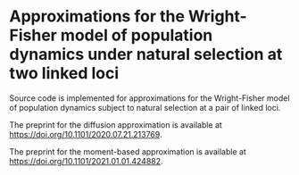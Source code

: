 # Approximations for the Wright-Fisher model of population dynamics under natural selection at two linked loci

Source code is implemented for approximations for the Wright-Fisher model of population dynamics subject to natural selection at a pair of linked loci.

The preprint for the diffusion approximation is available at https://doi.org/10.1101/2020.07.21.213769.

The preprint for the moment-based approximation is available at https://doi.org/10.1101/2021.01.01.424882.
